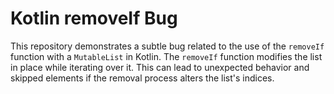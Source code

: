# Kotlin removeIf Bug

This repository demonstrates a subtle bug related to the use of the `removeIf` function with a `MutableList` in Kotlin.  The `removeIf` function modifies the list in place while iterating over it. This can lead to unexpected behavior and skipped elements if the removal process alters the list's indices.